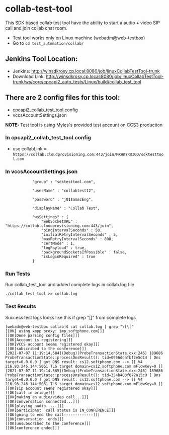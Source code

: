 # collab-test-tool
This SDK based collab test tool have the ability to start a audio + video SIP call and join collab chat room. 
  - Test tool works only on Linux machine (webadm@web-testbox)
  - Go to `cd test_automation/collab/`

## Jenkins Tool Location:
- Jenkins: http://winsdkrosy.cp.local:8080/job/linuxCollabTestTool-trunk
- Download Link: http://winsdkrosy.cp.local:8080/job/linuxCollabTestTool-trunk/ws/core/cpcapi2_auto_tests/Linux/build/collab_test_tool

## There are 2 config files for this tool:
 - cpcapi2_collab_test_tool.config
 - vccsAccountSettings.json


 **NOTE:**
 Test tool is using Myles's provided test account on CCS3 production </b>

### In cpcapi2_collab_test_tool.config
- use collabLink = `https://collab.cloudprovisioning.com:443/join/MXHKYRRIGQ/sdktesttool.com`

### In vccsAccountSettings.json
                "group" : "sdktesttool.com",

                "userName" : "collabtest12",

                "password" : "j01$amazEng",

                "displayName" : "Collab Test",

                "wsSettings" : {
                    "webSocketURL" : "https://collab.cloudprovisioning.com:443/join",
                    "pingIntervalSeconds" : 50,
                    "initialRetryIntervalSeconds" : 5,
                    "maxRetryIntervalSeconds" : 800,
                    "certMode" : 1,
                    "logPayload" : true,
                    "backgroundSocketsIfPossible" : false,
                    "isLoginRequired" : true
                }

### Run Tests

Run collab_test_tool and added complete logs in collab.log file

``` ./collab_test_tool >> collab.log ```

### Test Results

Success test logs looks like this if grep "\[\[" from complete logs

```
[webadm@web-testbox collab]$ cat collab.log | grep "\[\["
[[OK[ using xmpp proxy: imp.softphone.com]]]
[[OK[Done parsing config files]]]
[[OK[Account is registering]]]
[[OK[VCCS account seems registered okay]]]
[[OK[subscribed to the conference]]]
[2021-07-07 11:19:14.584](Debug)(ProbeTransactionState.cxx:246) 189686 ProbeTransactionState::processDnsResult(): tid=0956ddafbf2e5d14 [ Dns target=0.0.0.0 ] got DNS result: cs12.softphone.com --> [[ V4 216.93.246.144:5061 TLS target domain=cs12.softphone.com mFlowKey=0 ]]
[2021-07-07 11:19:14.585](Debug)(ProbeTransactionState.cxx:246) 189686 ProbeTransactionState::processDnsResult(): tid=354b403f872a15c9 [ Dns target=0.0.0.0 ] got DNS result: cs12.softphone.com --> [[ V4 216.93.246.144:5061 TLS target domain=cs12.softphone.com mFlowKey=0 ]]
[[OK[sip account seems registered okay]]]
[[OK[call in bridge]]]
[[OK[making an audio/video call...]]]
[[OK[conversation connected...]]]
[[OK[playing audio.....]]]
[[OK[participant  call status is IN_CONFERENCE]]]
[[OK[going to end the call-------------]]]
[[OK[conversation  ends]]]
[[OK[unsubscribed to the conference]]]
[[OK[conference ended]]]
```
